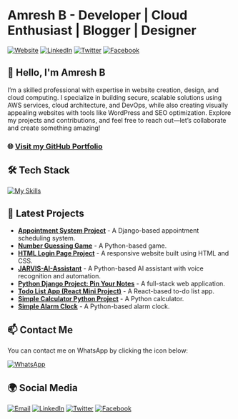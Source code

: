 # Amresh B - Developer | Cloud Enthusiast | Blogger | Designer

[![Website](https://img.shields.io/badge/Website-Visit_My_Portfolio-orange)](https://amreshbofficial.github.io/)
[![LinkedIn](https://img.shields.io/badge/LinkedIn-Connect-blue)](https://www.linkedin.com/in/amresh-b-830350325/)
[![Twitter](https://img.shields.io/badge/Twitter-Follow-blue)](https://x.com/amr_officialpub)
[![Facebook](https://img.shields.io/badge/Facebook-Follow-blue)](https://www.facebook.com/profile.php?id=61569988602117)

## 👋 Hello, I'm Amresh B

I’m a skilled professional with expertise in website creation, design, and cloud computing. I specialize in building secure, scalable solutions using AWS services, cloud architecture, and DevOps, while also creating visually appealing websites with tools like WordPress and SEO optimization. Explore my projects and contributions, and feel free to reach out—let’s collaborate and create something amazing!

### 🌐 [Visit my GitHub Portfolio](https://amreshbofficial.github.io/)

## 🛠️ **Tech Stack**

[![My Skills](https://skillicons.dev/icons?i=html,css,js,python,django,react,aws,wordpress,nodejs,express,mongodb,typescript,tailwind,bootstrap,git,github,linux,vscode,pycharm)](https://skillicons.dev)

## 📂 **Latest Projects**

- **[Appointment System Project](https://github.com/Amreshbofficial/Appointment_System_Project)** - A Django-based appointment scheduling system.
- **[Number Guessing Game](https://github.com/Amreshbofficial/Number-Guessing-Game-Python-Projects)** - A Python-based game.
- **[HTML Login Page Project](https://github.com/Amreshbofficial/HTM-Project-1)** - A responsive website built using HTML and CSS.
- **[JARVIS-AI-Assistant](https://github.com/Amreshbofficial/JARVIS-AI-Assistant)** - A Python-based AI assistant with voice recognition and automation.
- **[Python Django Project: Pin Your Notes](https://github.com/Amreshbofficial/Python-Django-Project-Pin-Your-Notes)** - A full-stack web application.
- **[Todo List App (React Mini Project)](https://github.com/Amreshbofficial/Todo-list-app-React-Mini-Project)** - A React-based to-do list app.
- **[Simple Calculator Python Project](https://github.com/Amreshbofficial/Simple-Calculator-Python-Project)** - A Python calculator.
- **[Simple Alarm Clock](https://github.com/Amreshbofficial/Simple-Alarm-Clock-Python-Project)** - A Python-based alarm clock.

## 📫 **Contact Me**

You can contact me on WhatsApp by clicking the icon below:

[![WhatsApp](https://img.shields.io/badge/WhatsApp-25D366?style=for-the-badge&logo=whatsapp&logoColor=white)](https://wa.me/8072799323)

## 🌍 **Social Media**

[![Email](https://img.shields.io/badge/Email-amreshbaskar@gmail.com-red)](mailto:amreshbaskar@gmail.com)
[![LinkedIn](https://img.shields.io/badge/LinkedIn-Connect-blue)](https://www.linkedin.com/in/amresh-b-830350325/)
[![Twitter](https://img.shields.io/badge/Twitter-Follow-blue)](https://x.com/amr_officialpub)
[![Facebook](https://img.shields.io/badge/Facebook-Follow-blue)](https://www.facebook.com/profile.php?id=61569988602117)

<!-- BLOG-POST-LIST:END -->
